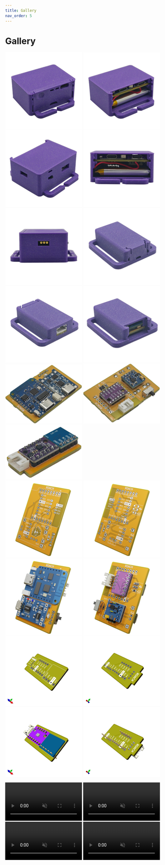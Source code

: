 ```yaml
---
title: Gallery
nav_order: 5
---
```


# Gallery
<img style="width:49%" src="images/mobo_assembled_3.webp"></img> <img style="width:49%" src="images/mobo_assembled_1.webp"></img><br>
<img style="width:49%" src="images/mobo_assembled_2.webp"></img> <img style="width:49%" src="images/mobo_assembled_0.webp"></img><br>
<img style="width:49%" src="images/mobo_assembled_4.webp"></img> <img style="width:49%" src="images/dabo_assembled_1.webp"></img><br>
<img style="width:49%" src="images/dabo_assembled_2.webp"></img> <img style="width:49%" src="images/dabo_assembled_0.webp"></img><br>
<img style="width:49%" src="images/mobo_front_small.png"></img> <img style="width:49%" src="images/mobo_back_small.png"></img><br>
<img style="width:49%" src="images/dabo_top_small.png"></img> <br>
<img style="width:49%" src="images/mobo_0.png"></img> <img style="width:49%" src="images/mobo_1.png"></img><br>
<img style="width:49%" src="images/mobo_2.png"></img> <img style="width:49%" src="images/mobo_3.png"></img><br>
<img style="width:49%" src="images/pcbnew_2024-10-07_12-21-47.png"> </img><img style="width:49%" src="images/pcbnew_2024-10-07_12-21-49.png"></img><br>
<img style="width:49%" src="images/pcbnew_2024-10-07_12-21-37.png"> </img><img style="width:49%" src="images/pcbnew_2024-10-07_12-21-40.png"></img><br>

<video src="videos/floatybouncy_mobo.mp4" style="width:49%" autoplay loop muted></video> <video src="videos/floatybouncy_dabo.mp4" style="width:49%" autoplay loop muted></video><br>
<video style="width:49%" src="videos/floatybouncy_mobo_case.mp4" autoplay loop muted></video> <video src="videos/floatybouncy_dabo_case.mp4" style="width:49%" autoplay loop muted></video><br>